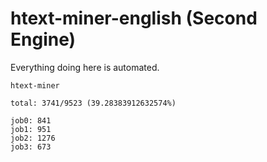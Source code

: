 # htext-miner-english (Second Engine)

Everything doing here is automated.

```
htext-miner

total: 3741/9523 (39.28383912632574%)

job0: 841
job1: 951
job2: 1276
job3: 673
```